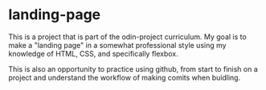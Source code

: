 # landing-page
This is a project that is part of the odin-project curriculum.  My goal is to make a "landing page" in a somewhat professional style using my knowledge of HTML, CSS, and specifically flexbox.

This is also an opportunity to practice using github, from start to finish on a project and understand the workflow of making comits when buidling.
